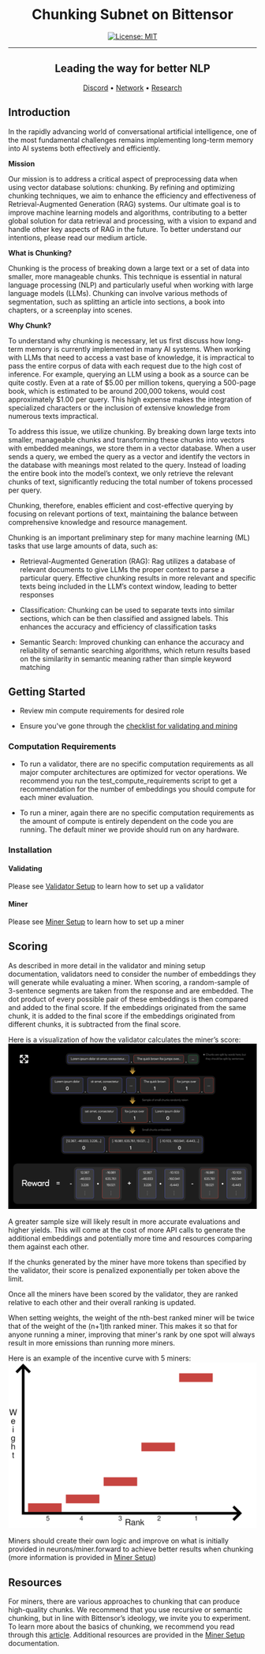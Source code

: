 <div align="center">

# **Chunking Subnet on Bittensor** <!-- omit in toc -->

[![License: MIT](https://img.shields.io/badge/License-MIT-yellow.svg)](https://opensource.org/licenses/MIT) 

---

## Leading the way for better NLP <!-- omit in toc -->

[Discord](https://discord.gg/bittensor) • [Network](https://taostats.io/) • [Research](https://bittensor.com/whitepaper)
</div>

## Introduction

In the rapidly advancing world of conversational artificial intelligence, one of the most fundamental challenges remains implementing long-term memory into AI systems both effectively and efficiently.

**Mission** 

Our mission is to address a critical aspect of preprocessing data when using vector database solutions: chunking. By refining and optimizing chunking techniques, we aim to enhance the efficiency and effectiveness of Retrieval-Augmented Generation (RAG) systems. Our ultimate goal is to improve machine learning models and algorithms, contributing to a better global solution for data retrieval and processing, with a vision to expand and handle other key aspects of RAG in the future. To better understand our intentions, please read our medium article.

**What is Chunking?** 

Chunking is the process of breaking down a large text or a set of data into smaller, more manageable chunks. This technique is essential in natural language processing (NLP) and particularly useful when working with large language models (LLMs). Chunking can involve various methods of segmentation, such as splitting an article into sections, a book into chapters, or a screenplay into scenes.


**Why Chunk?** 

To understand why chunking is necessary, let us first discuss how long-term memory is currently implemented in many AI systems. When working with LLMs that need to access a vast base of knowledge, it is impractical to pass the entire corpus of data with each request due to the high cost of inference. For example, querying an LLM using a book as a source can be quite costly. Even at a rate of $5.00 per million tokens, querying a 500-page book, which is estimated to be around 200,000 tokens, would cost approximately $1.00 per query. This high expense makes the integration of specialized characters or the inclusion of extensive knowledge from numerous texts impractical.

To address this issue, we utilize chunking. By breaking down large texts into smaller, manageable chunks and transforming these chunks into vectors with embedded meanings, we store them in a vector database. When a user sends a query, we embed the query as a vector and identify the vectors in the database with meanings most related to the query. Instead of loading the entire book into the model’s context, we only retrieve the relevant chunks of text, significantly reducing the total number of tokens processed per query.

Chunking, therefore, enables efficient and cost-effective querying by focusing on relevant portions of text, maintaining the balance between comprehensive knowledge and resource management.

Chunking is an important preliminary step for many machine learning (ML) tasks that use large amounts of data, such as:
- Retrieval-Augmented Generation (RAG): Rag utilizes a database of relevant documents to give LLMs the proper context to parse a particular query. Effective chunking results in more relevant and specific texts being included in the LLM’s context window, leading to better responses

- Classification: Chunking can be used to separate texts into similar sections, which can be then classified and assigned labels. This enhances the accuracy and efficiency of classification tasks

- Semantic Search: Improved chunking can enhance the accuracy and reliability of semantic searching algorithms, which return results based on the similarity in semantic meaning rather than simple keyword matching


## Getting Started

- Review min compute requirements for desired role

- Ensure you've gone through the [checklist for validating and mining](https://docs.bittensor.com/subnets/checklist-for-validating-mining)

### Computation Requirements
- To run a validator, there are no specific computation requirements as all major computer architectures are optimized for vector operations. We recommend you run the test_compute_requirements script to get a recommendation for the number of embeddings you should compute for each miner evaluation.

- To run a miner, again there are no specific computation requirements as the amount of compute is entirely dependent on the code you are running. The default miner we provide should run on any hardware.

### Installation

#### Validating

Please see [Validator Setup](./docs/validator_setup.md) to learn how to set up a validator

#### Miner

Please see [Miner Setup](./docs/miner_setup.md) to learn how to set up a miner

## Scoring

As described in more detail in the validator and mining setup documentation, validators need to consider the number of embeddings they will generate while evaluating a miner. When scoring, a random-sample of 3-sentence segments are taken from the response and are embedded. The dot product of every possible pair of these embeddings is then compared and added to the final score. If the embeddings originated from the same chunk, it is added to the final score if the embeddings originated from different chunks, it is subtracted from the final score.

Here is a visualization of how the validator calculates the miner’s score:
![evaluations](./assets/evaluations.png)

A greater sample size will likely result in more accurate evaluations and higher yields. This will come at the cost of more API calls to generate the additional embeddings and potentially more time and resources comparing them against each other. 

If the chunks generated by the miner have more tokens than specified by the validator, their score is penalized exponentially per token above the limit.

Once all the miners have been scored by the validator, they are ranked relative to each other and their overall ranking is updated.

When setting weights, the weight of the nth-best ranked miner will be twice that of the weight of the (n+1)th ranked miner. This makes it so that for anyone running a miner, improving that miner's rank by one spot will always result in more emissions than running more miners.

Here is an example of the incentive curve with 5 miners:
![incentive_curve](./assets/incentive_curve.png)

Miners should create their own logic and improve on what is initially provided in neurons/miner.forward to achieve better results when chunking (more information is provided in [Miner Setup](./docs/miner_setup.md))

## Resources

For miners, there are various approaches to chunking that can produce high-quality chunks. We recommend that you use recursive or semantic chunking, but in line with Bittensor’s ideology, we invite you to experiment. To learn more about the basics of chunking, we recommend you read through this [article](https://www.pinecone.io/learn/chunking-strategies/). Additional resources are provided in the [Miner Setup](./docs/miner_setup.md) documentation.


